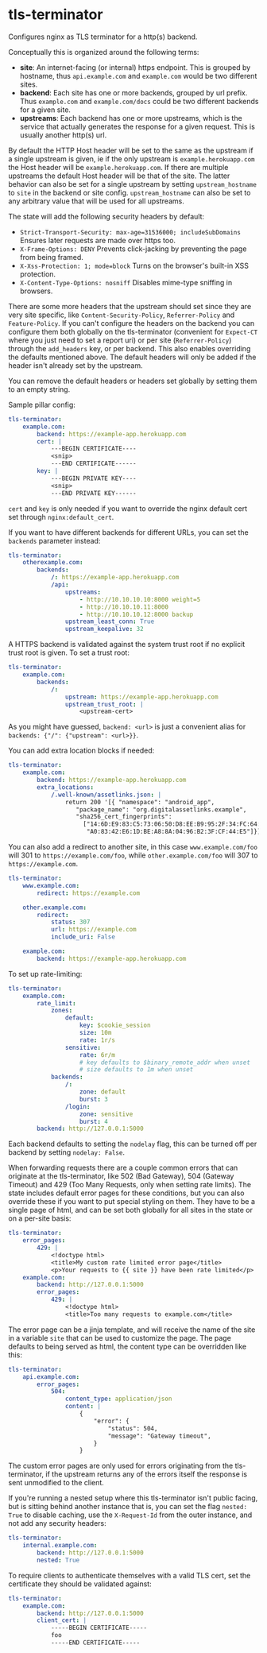 tls-terminator
==============

Configures nginx as TLS terminator for a http(s) backend.

Conceptually this is organized around the following terms:
- **site**: An internet-facing (or internal) https endpoint. This is grouped by hostname,
  thus `api.example.com` and `example.com` would be two different sites.
- **backend**: Each site has one or more backends, grouped by url prefix. Thus
  `example.com` and `example.com/docs` could be two different backends for a given site.
- **upstreams**: Each backend has one or more upstreams, which is the service that actually
  generates the response for a given request. This is usually another http(s) url.

By default the HTTP Host header will be set to the same as the upstream if a single
upstream is given, ie if the only upstream is `example.herokuapp.com` the Host header will
be `example.herokuapp.com`. If there are multiple upstreams the default Host header will
be that of the site. The latter behavior can also be set for a single upstream by setting
`upstream_hostname` to `site` in the backend or site config. `upstream_hostname` can also
be set to any arbitrary value that will be used for all upstreams.

The state will add the following security headers by default:
- `Strict-Transport-Security: max-age=31536000; includeSubDomains` Ensures later requests are made over https too.
- `X-Frame-Options: DENY` Prevents click-jacking by preventing the page from being framed.
- `X-Xss-Protection: 1; mode=block` Turns on the browser's built-in XSS protection.
- `X-Content-Type-Options: nosniff` Disables mime-type sniffing in browsers.

There are some more headers that the upstream should set since they are very site specific, like
`Content-Security-Policy`, `Referrer-Policy` and `Feature-Policy`. If you can't configure the
headers on the backend you can configure them both globally on the tls-terminator (convenient for
`Expect-CT` where you just need to set a report uri) or per site (`Referrer-Policy`) through the
`add_headers` key, or per backend. This also enables overriding the defaults mentioned above. The
default headers will only be added if the header isn't already set by the upstream.

You can remove the default headers or headers set globally by setting them to an empty string.

Sample pillar config:

```yaml
tls-terminator:
    example.com:
        backend: https://example-app.herokuapp.com
        cert: |
            ---BEGIN CERTIFICATE----
            <snip>
            ---END CERTIFICATE------
        key: |
            ---BEGIN PRIVATE KEY----
            <snip>
            ---END PRIVATE KEY------
```

`cert` and `key` is only needed if you want to override the nginx default cert set through
`nginx:default_cert`.

If you want to have different backends for different URLs, you can set the `backends` parameter
instead:

```yaml
tls-terminator:
    otherexample.com:
        backends:
            /: https://example-app.herokuapp.com
            /api:
                upstreams:
                    - http://10.10.10.10:8000 weight=5
                    - http://10.10.10.11:8000
                    - http://10.10.10.12:8000 backup
                upstream_least_conn: True
                upstream_keepalive: 32
```

A HTTPS backend is validated against the system trust root if no explicit trust root is given. To
set a trust root:

```yaml
tls-terminator:
    example.com:
        backends:
            /:
                upstream: https://example-app.herokuapp.com
                upstream_trust_root: |
                    <upstream-cert>
```

As you might have guessed, `backend: <url>` is just a convenient alias for
`backends: {"/": {"upstream": <url>}}`.

You can add extra location blocks if needed:

```yaml
tls-terminator:
    example.com:
        backend: https://example-app.herokuapp.com
        extra_locations:
            /.well-known/assetlinks.json: |
                return 200 '[{ "namespace": "android_app",
                   "package_name": "org.digitalassetlinks.example",
                   "sha256_cert_fingerprints":
                     ["14:6D:E9:83:C5:73:06:50:D8:EE:B9:95:2F:34:FC:64:16:"
                      "A0:83:42:E6:1D:BE:A8:8A:04:96:B2:3F:CF:44:E5"]}]';
```

You can also add a redirect to another site, in this case `www.example.com/foo` will 301
to `https://example.com/foo`, while `other.example.com/foo` will 307 to `https://example.com`.

```yaml
tls-terminator:
    www.example.com:
        redirect: https://example.com

    other.example.com:
        redirect:
            status: 307
            url: https://example.com
            include_uri: False

    example.com:
        backend: https://example-app.herokuapp.com
```


To set up rate-limiting:

```yaml
tls-terminator:
    example.com:
        rate_limit:
            zones:
                default:
                    key: $cookie_session
                    size: 10m
                    rate: 1r/s
                sensitive:
                    rate: 6r/m
                    # key defaults to $binary_remote_addr when unset
                    # size defaults to 1m when unset
            backends:
                /:
                    zone: default
                    burst: 3
                /login:
                    zone: sensitive
                    burst: 4
        backend: http://127.0.0.1:5000
```

Each backend defaults to setting the `nodelay` flag, this can be turned off per backend by setting
`nodelay: False`.


When forwarding requests there are a couple common errors that can originate at the tls-terminator,
like 502 (Bad Gateway), 504 (Gateway Timeout) and 429 (Too Many Requests, only when setting rate
limits). The state includes default error pages for these conditions, but you can also override
these if you want to put special styling on them. They have to be a single page of html, and can be
set both globally for all sites in the state or on a per-site basis:

```yaml
tls-terminator:
    error_pages:
        429: |
            <!doctype html>
            <title>My custom rate limited error page</title>
            <p>Your requests to {{ site }} have been rate limited</p>
    example.com:
        backend: http://127.0.0.1:5000
        error_pages:
            429: |
                <!doctype html>
                <title>Too many requests to example.com</title>
```

The error page can be a jinja template, and will receive the name of the site in a variable `site`
that can be used to customize the page. The page defaults to being served as html, the content type
can be overridden like this:

```yaml
tls-terminator:
    api.example.com:
        error_pages:
            504:
                content_type: application/json
                content: |
                    {
                        "error": {
                            "status": 504,
                            "message": "Gateway timeout",
                        }
                    }
```

The custom error pages are only used for errors originating from the tls-terminator, if the upstream
returns any of the errors itself the response is sent unmodified to the client.

If you're running a nested setup where this tls-terminator isn't public facing, but is sitting
behind another instance that is, you can set the flag `nested: True` to disable caching, use the
`X-Request-Id` from the outer instance, and not add any security headers:

```yaml
tls-terminator:
    internal.example.com:
        backend: http://127.0.0.1:5000
        nested: True
```

To require clients to authenticate themselves with a valid TLS cert, set the certificate they
should be validated against:

```yaml
tls-terminator:
    example.com:
        backend: http://127.0.0.1:5000
        client_cert: |
            -----BEGIN CERTIFICATE-----
            foo
            -----END CERTIFICATE-----
```

